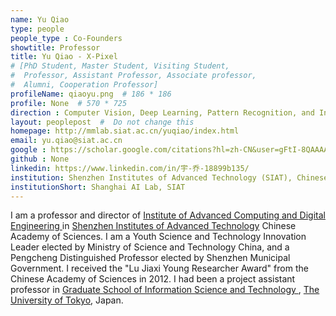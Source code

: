 ```yaml
---
name: Yu Qiao
type: people
people_type : Co-Founders
showtitle: Professor
title: Yu Qiao - X-Pixel
# [PhD Student, Master Student, Visiting Student,
#  Professor, Assistant Professor, Associate professor,
#  Alumni, Cooperation Professor]
profileName: qiaoyu.png  # 186 * 186
profile: None  # 570 * 725
direction : Computer Vision, Deep Learning, Pattern Recognition, and Intelligent Robotics
layout: peoplepost  #  Do not change this
homepage: http://mmlab.siat.ac.cn/yuqiao/index.html
email: yu.qiao@siat.ac.cn
google : https://scholar.google.com/citations?hl=zh-CN&user=gFtI-8QAAAAJ
github : None
linkedin: https://www.linkedin.com/in/宇-乔-18899b135/
institution: Shenzhen Institutes of Advanced Technology (SIAT), Chinese Academy of Sciences (CAS)
institutionShort: Shanghai AI Lab, SIAT
---
```


I am a professor and director of [Institute of Advanced Computing and Digital Engineering ](http://szs.siat.ac.cn/)in [Shenzhen Institutes of Advanced Technology](http://www.siat.ac.cn/) Chinese Academy of Sciences. I am a Youth Science and Technology Innovation Leader elected by Ministry of Science and Technology China, and a Pengcheng Distinguished Professor elected by Shenzhen Municipal Government. I received the "Lu Jiaxi Young Researcher Award" from the Chinese Academy of Sciences in 2012. I had been a project assistant professor in [Graduate School of Information Science and Technology ](http://www.i.u-tokyo.ac.jp/), [The University of Tokyo](http://www.u-tokyo.ac.jp/index_e.html), Japan.

